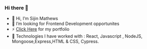 ### Hi there 👋

- 👋  Hi, I’m Sijin Mathews
- 👀  I’m looking for Frontend Development opportunites
- ⚡   [Click Here](https://sijin-mathews.netlify.app/) for my portfolio
- 🔭  Technologies I have worked with : React, Javascript , NodeJS, Mongoose,Express,HTML & CSS, Cypress.




